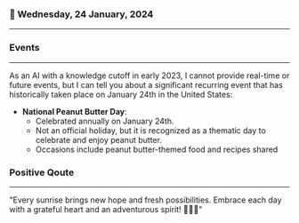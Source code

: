 ### 📅 Wednesday, 24 January, 2024
------
### Events
------
As an AI with a knowledge cutoff in early 2023, I cannot provide real-time or future events, but I can tell you about a significant recurring event that has historically taken place on January 24th in the United States:

- **National Peanut Butter Day**:
  - Celebrated annually on January 24th.
  - Not an official holiday, but it is recognized as a thematic day to celebrate and enjoy peanut butter.
  - Occasions include peanut butter-themed food and recipes shared
### Positive Qoute
------
"Every sunrise brings new hope and fresh possibilities. Embrace each day with a grateful heart and an adventurous spirit! 🌅✨💖"
